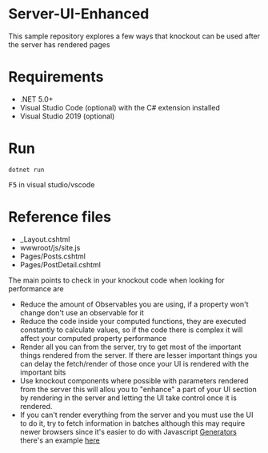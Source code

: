 # Server-UI-Enhanced

This sample repository explores a few ways that knockout can be used after the server has rendered pages


# Requirements

- .NET 5.0+
- Visual Studio Code (optional) with the C# extension installed
- Visual Studio 2019 (optional)


# Run

```
dotnet run
```

<kbd>F5</kbd> in visual studio/vscode


# Reference files

- _Layout.cshtml
- wwwroot/js/site.js
- Pages/Posts.cshtml
- Pages/PostDetail.cshtml


The main points to check in your knockout code when looking for performance are

- Reduce the amount of Observables you are using, if a property won't change don't use an observable for it
- Reduce the code inside your computed functions, they are executed constantly to  calculate values, so if the code there is complex it will affect your computed property performance
- Render all you can from the server, try to get most of the important things rendered from the server. If there are lesser important things you can delay the fetch/render of those once your UI is rendered with the important bits
- Use knockout components where possible with parameters rendered from the server this will allou you to "enhance" a part of your UI section by rendering in the server and letting the UI take control once it is rendered.
- If you can't render everything from the server and you must use the UI to do it, try to fetch information in batches although this may require newer browsers since it's easier to do with Javascript [Generators](https://developer.mozilla.org/en-US/docs/Web/JavaScript/Reference/Global_Objects/Generator) there's an example [here](https://replit.com/@AngelMunoz/Generadorsin#index.js)
